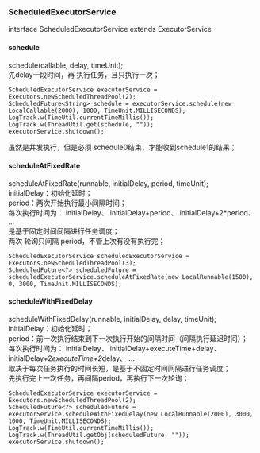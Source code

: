 ### ScheduledExecutorService  
interface ScheduledExecutorService extends ExecutorService  

#### schedule  
schedule(callable, delay, timeUnit);    
先delay一段时间，再 执行任务，且只执行一次；   
```
ScheduledExecutorService executorService = Executors.newScheduledThreadPool(2);
ScheduledFuture<String> schedule = executorService.schedule(new LocalCallable(2000), 1000, TimeUnit.MILLISECONDS);
LogTrack.w(TimeUtil.currentTimeMillis());
LogTrack.w(ThreadUtil.get(schedule, ""));
executorService.shutdown();
```
虽然是并发执行，但是必须 schedule0结束，才能收到schedule1的结果；  
#### scheduleAtFixedRate  
scheduleAtFixedRate(runnable, initialDelay, period, timeUnit);  
initialDelay：初始化延时；  
period：两次开始执行最小间隔时间；  
每次执行时间为： initialDelay、  initialDelay+period、  initialDelay+2*period、  ...  
是基于固定时间间隔进行任务调度；  
两次 轮询只间隔 period，不管上次有没有执行完；    
```
ScheduledExecutorService scheduledExecutorService = Executors.newScheduledThreadPool(3);
ScheduledFuture<?> scheduledFuture = scheduledExecutorService.scheduleAtFixedRate(new LocalRunnable(1500), 0, 3000, TimeUnit.MILLISECONDS);
```
#### scheduleWithFixedDelay  
scheduleWithFixedDelay(runnable, initialDelay, delay, timeUnit);  
initialDelay：初始化延时；  
period：前一次执行结束到下一次执行开始的间隔时间（间隔执行延迟时间）；  
每次执行时间为： initialDelay、  initialDelay+executeTime+delay、  initialDelay+2*executeTime+2*delay、  ...  
取决于每次任务执行的时间长短，是基于不固定时间间隔进行任务调度；  
先执行完上一次任务，再间隔period，再执行下一次轮询；  
```
ScheduledExecutorService executorService = Executors.newScheduledThreadPool(2);
ScheduledFuture<?> scheduledFuture = executorService.scheduleWithFixedDelay(new LocalRunnable(2000), 3000, 1000, TimeUnit.MILLISECONDS);
LogTrack.w(TimeUtil.currentTimeMillis());
LogTrack.w(ThreadUtil.getObj(scheduledFuture, ""));
executorService.shutdown();
```
